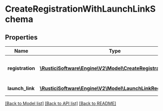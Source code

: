 # CreateRegistrationWithLaunchLinkSchema

## Properties
Name | Type | Description | Notes
------------ | ------------- | ------------- | -------------
**registration** | [**\RusticiSoftware\Engine\V2\Model\CreateRegistrationSchema**](CreateRegistrationSchema.md) | New registration for this launch link. | [optional] 
**launch_link** | [**\RusticiSoftware\Engine\V2\Model\LaunchLinkRequestSchema**](LaunchLinkRequestSchema.md) | Launch link request. | [optional] 

[[Back to Model list]](../README.md#documentation-for-models) [[Back to API list]](../README.md#documentation-for-api-endpoints) [[Back to README]](../README.md)


